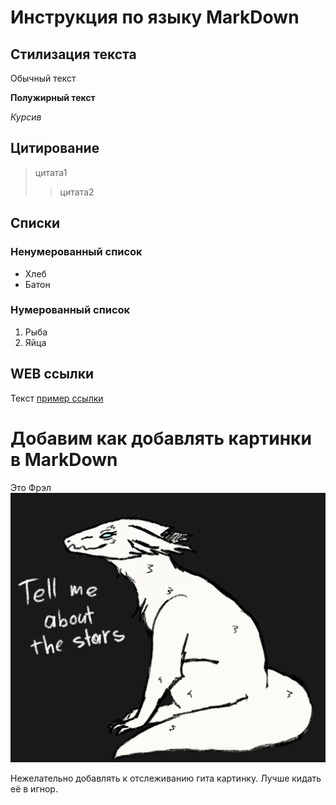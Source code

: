 # Инструкция по языку MarkDown

## Стилизация текста

Обычный текст

**Полужирный текст**

*Курсив*

## Цитирование
> цитата1
>> цитата2

## Списки
### Ненумерованный список
* Хлеб
* Батон

### Нумерованный список
1. Рыба
2. Яйца

## WEB ссылки
Текст [пример ссылки](www.example.com "Всплывающая подсказка")

# Добавим как добавлять картинки в MarkDown

Это Фрэл
![Фрел](frel.png)

Нежелательно добавлять к отслеживанию гита картинку. Лучше кидать её в игнор.